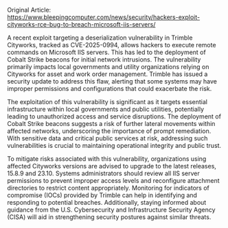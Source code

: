 Original Article: https://www.bleepingcomputer.com/news/security/hackers-exploit-cityworks-rce-bug-to-breach-microsoft-iis-servers/

A recent exploit targeting a deserialization vulnerability in Trimble Cityworks, tracked as CVE-2025-0994, allows hackers to execute remote commands on Microsoft IIS servers. This has led to the deployment of Cobalt Strike beacons for initial network intrusions. The vulnerability primarily impacts local governments and utility organizations relying on Cityworks for asset and work order management. Trimble has issued a security update to address this flaw, alerting that some systems may have improper permissions and configurations that could exacerbate the risk.

The exploitation of this vulnerability is significant as it targets essential infrastructure within local governments and public utilities, potentially leading to unauthorized access and service disruptions. The deployment of Cobalt Strike beacons suggests a risk of further lateral movements within affected networks, underscoring the importance of prompt remediation. With sensitive data and critical public services at risk, addressing such vulnerabilities is crucial to maintaining operational integrity and public trust.

To mitigate risks associated with this vulnerability, organizations using affected Cityworks versions are advised to upgrade to the latest releases, 15.8.9 and 23.10. Systems administrators should review all IIS server permissions to prevent improper access levels and reconfigure attachment directories to restrict content appropriately. Monitoring for indicators of compromise (IOCs) provided by Trimble can help in identifying and responding to potential breaches. Additionally, staying informed about guidance from the U.S. Cybersecurity and Infrastructure Security Agency (CISA) will aid in strengthening security postures against similar threats.